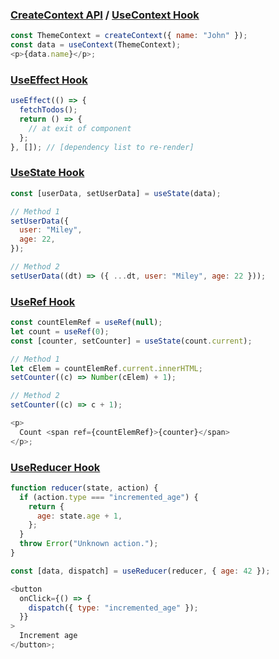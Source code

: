 ### [CreateContext API](src/components/api_createContext.js) / [UseContext Hook](src/components/h_useContext.js)

```javascript
const ThemeContext = createContext({ name: "John" });
const data = useContext(ThemeContext);
<p>{data.name}</p>;
```

### [UseEffect Hook](src/components/h_useEffect.js)

```javascript
useEffect(() => {
  fetchTodos();
  return () => {
    // at exit of component
  };
}, []); // [dependency list to re-render]
```

### [UseState Hook](src/components/h_useState.js)

```javascript
const [userData, setUserData] = useState(data);

// Method 1
setUserData({
  user: "Miley",
  age: 22,
});

// Method 2
setUserData((dt) => ({ ...dt, user: "Miley", age: 22 }));
```

### [UseRef Hook](src/components/h_useRef.js)

```javascript
const countElemRef = useRef(null);
let count = useRef(0);
const [counter, setCounter] = useState(count.current);

// Method 1
let cElem = countElemRef.current.innerHTML;
setCounter((c) => Number(cElem) + 1);

// Method 2
setCounter((c) => c + 1);

<p>
  Count <span ref={countElemRef}>{counter}</span>
</p>;
```

### [UseReducer Hook](src/components/h_useReducer.js)

```javascript
function reducer(state, action) {
  if (action.type === "incremented_age") {
    return {
      age: state.age + 1,
    };
  }
  throw Error("Unknown action.");
}

const [data, dispatch] = useReducer(reducer, { age: 42 });

<button
  onClick={() => {
    dispatch({ type: "incremented_age" });
  }}
>
  Increment age
</button>;
```

